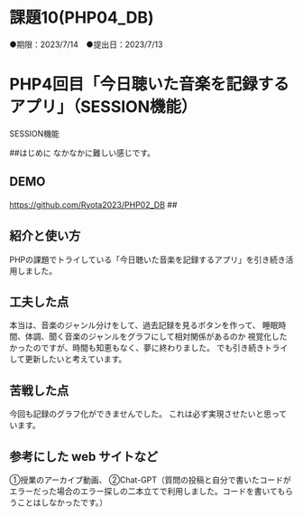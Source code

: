 # 課題10(PHP04_DB)
●期限：2023/7/14　●提出日：2023/7/13
# PHP4回目「今日聴いた音楽を記録するアプリ」（SESSION機能）

SESSION機能

##はじめに
なかなかに難しい感じです。


## DEMO
https://github.com/Ryota2023/PHP02_DB
##　

## 紹介と使い方
PHPの課題でトライしている「今日聴いた音楽を記録するアプリ」を引き続き活用しました。

## 工夫した点
本当は、音楽のジャンル分けをして、過去記録を見るボタンを作って、
睡眠時間、体調、聞く音楽のジャンルをグラフにして相対関係があるのか
視覚化したかったのですが、時間も知恵もなく、夢に終わりました。
でも引き続きトライして更新したいと考えています。


## 苦戦した点
今回も記録のグラフ化ができませんでした。
これは必ず実現させたいと思っています。

## 参考にした web サイトなど
①授業のアーカイブ動画、
②Chat-GPT（質問の投稿と自分で書いたコードがエラーだった場合のエラー探しの二本立てで利用しました。コードを書いてもらうことはしなかったです。）



 
